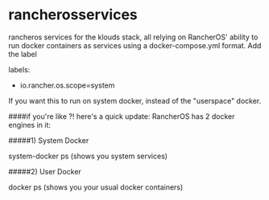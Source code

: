 # rancherosservices
rancheros services for the klouds stack, all relying on RancherOS' ability to run docker containers as services using a docker-compose.yml format.  Add the label

labels:
  - io.rancher.os.scope=system
 
If you want this to run on system docker, instead of the "userspace" docker.  


####if you're like ?!  here's a quick update:  RancherOS has 2 docker engines in it:

#####1) System Docker

system-docker ps (shows you system services)

#####2) User Docker

docker ps (shows you your usual docker containers)




